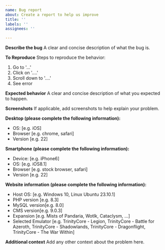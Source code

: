 ```yaml
---
name: Bug report
about: Create a report to help us improve
title: ''
labels: ''
assignees: ''

---
```


**Describe the bug**
A clear and concise description of what the bug is.

**To Reproduce**
Steps to reproduce the behavior:
1. Go to '...'
2. Click on '....'
3. Scroll down to '....'
4. See error

**Expected behavior**
A clear and concise description of what you expected to happen.

**Screenshots**
If applicable, add screenshots to help explain your problem.

**Desktop (please complete the following information):**
 - OS: [e.g. iOS]
 - Browser [e.g. chrome, safari]
 - Version [e.g. 22]

**Smartphone (please complete the following information):**
 - Device: [e.g. iPhone6]
 - OS: [e.g. iOS8.1]
 - Browser [e.g. stock browser, safari]
 - Version [e.g. 22]

**Website information (please complete the following information):**
 - Host OS: [e.g. Windows 10, Linux Ubuntu 23.10.1]
 - PHP version [e.g. 8.3]
 - MySQL version[e.g. 8.0]
 - CMS version[e.g. 9.0.3]
 - Expansion [e.g. Mists of Pandaria, Wotlk, Cataclysm, ...]
 - Selected Emulator [e.g. TrinityCore - Legion, TrinityCore - Battle for Azeroth, TrinityCore - Shadowlands, TrinityCore - Dragonflight, TrinityCore - The War Within]

**Additional context**
Add any other context about the problem here.
